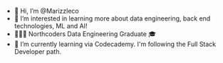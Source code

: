 - 👋 Hi, I’m @Marizzleco
- 👀 I’m interested in learning more about data engineering, back end technologies, ML and AI!
- 👩🏼‍💻 Northcoders Data Engineering Graduate 🎓
- 🌱 I’m currently learning via Codecademy. I'm following the Full Stack Developer path.


<!---
Marizzleco/Marizzleco is a ✨ special ✨ repository because its `README.md` (this file) appears on your GitHub profile.
You can click the Preview link to take a look at your changes.

- 💞️ I’m looking to collaborate on projects.
- 📫 How to reach me ...
--->
